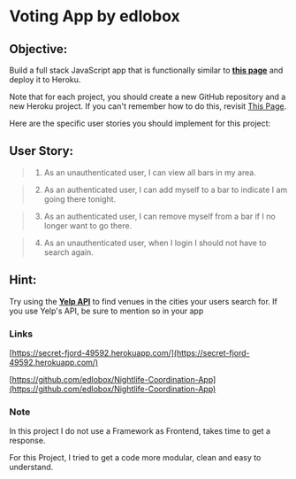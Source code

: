 # Voting App by edlobox

## Objective:
Build a full stack JavaScript app that is functionally similar to **[this page](https://yasser-nightlife-app.herokuapp.com/)** and deploy it to Heroku.

Note that for each project, you should create a new GitHub repository and a new Heroku project. If you can't remember how to do this, revisit [This Page](https://freecodecamp.org/challenges/get-set-for-our-dynamic-web-application-projects).

Here are the specific user stories you should implement for this project:

## User Story:
>1. As an unauthenticated user, I can view all bars in my area.

>2. As an authenticated user, I can add myself to a bar to indicate I am going there tonight.

>3. As an authenticated user, I can remove myself from a bar if I no longer want to go there.

>4. As an unauthenticated user, when I login I should not have to search again.


## Hint:
Try using the **[Yelp API](https://www.yelp.com/developers/documentation/v2/overview)** to find venues in the cities your users search for. If you use Yelp's API, be sure to mention so in your app

### Links
[https://secret-fjord-49592.herokuapp.com/](https://secret-fjord-49592.herokuapp.com/)

[https://github.com/edlobox/Nightlife-Coordination-App](https://github.com/edlobox/Nightlife-Coordination-App)


### Note
In this project I do not use a Framework as Frontend, takes time to get a response.

For this Project, I tried to get a code more modular, clean and easy to understand.
